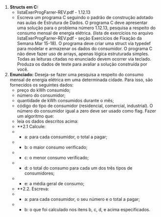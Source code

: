 1. **Structs em C:**
    - listaExerProgFarrer-REV.pdf -  1.12.13
    - Escreva um programa C seguindo o padrão de construção adotado nas aulas de Estrutura
    de Dados. O programa C deve apresentar uma solução para o problema número 1.12.13,
    pesquisa a respeito do consumo mensal de energia elétrica. (lista de exercícios no arquivo
    listaExerProgFarrer-REV.pdf - seção Exercícios de Fixação da Semana Mar 15-18).
    O programa deve criar uma struct via typedef para modelar e armazenar os dados do
    consumidor.
    O programa C não deve fazer uso de arrays, apenas lógica estruturada simples. Todas as
    leituras citadas no enunciado devem ocorrer via teclado.
    Produza os dados de teste para avaliar a solução construída por você.
2. **Enunciado:**
    Deseja-se fazer uma pesquisa a respeito do consumo mensal de energia elétrica em 
    uma determinada cidade. Para isso, são fornecidos os seguintes dados:
    - preço do kWh consumido;
    - número do consumidor;
    - quantidade de kWh consumidos durante o mês;
    - código do tipo de consumidor (residencial, comercial, industrial).
    O número do consumidor igual a zero deve ser usado como flag. Fazer um algoritmo que:
    - leia os dados descritos acima:
    - **2.1 Calcule:
    - - a: para cada consumidor, o total a pagar;
    - - b: o maior consumo verificado;
    - - c: o menor consumo verificado;
    - - d: o total do consumo para cada um dos três tipos de consumidores;
    - - e: a média geral de consumo;
    - **2.2. Escreva:
    - - a: para cada consumidor, o seu número e o total a pagar;
    - - b: o que foi calculado nos itens b, c, d, e acima especificados.
